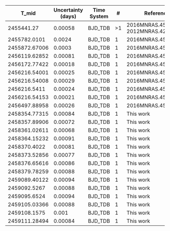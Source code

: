 |T_mid|Uncertainty (days)           |Time System|#                                            |Reference                           |
|-----|-----------------------------|-----------|---------------------------------------------|------------------------------------|
|2455441.27|0.00058                      |BJD_TDB    |>1                                           |2016MNRAS.456..990C; 2012MNRAS.422.1988A|
|2455782.0101|0.0024                       |BJD_TDB    |1                                            |2016MNRAS.456..990C                 |
|2455872.67006|0.0003                       |BJD_TDB    |1                                            |2016MNRAS.456..990C                 |
|2456119.62852|0.00081                      |BJD_TDB    |1                                            |2016MNRAS.456..990C                 |
|2456172.77422|0.00018                      |BJD_TDB    |1                                            |2016MNRAS.456..990C                 |
|2456216.54001|0.00025                      |BJD_TDB    |1                                            |2016MNRAS.456..990C                 |
|2456216.54008|0.00029                      |BJD_TDB    |1                                            |2016MNRAS.456..990C                 |
|2456216.5411|0.00024                      |BJD_TDB    |1                                            |2016MNRAS.456..990C                 |
|2456216.54153|0.00021                      |BJD_TDB    |1                                            |2016MNRAS.456..990C                 |
|2456497.88958|0.00026                      |BJD_TDB    |1                                            |2016MNRAS.456..990C                 |
|2458354.77315|0.00084                      |BJD_TDB    |1                                            |This work                           |
|2458357.89906|0.00072                      |BJD_TDB    |1                                            |This work                           |
|2458361.02611|0.00068                      |BJD_TDB    |1                                            |This work                           |
|2458364.15232|0.00091                      |BJD_TDB    |1                                            |This work                           |
|2458370.4022|0.00081                      |BJD_TDB    |1                                            |This work                           |
|2458373.52856|0.00077                      |BJD_TDB    |1                                            |This work                           |
|2458376.65616|0.00086                      |BJD_TDB    |1                                            |This work                           |
|2458379.78259|0.00088                      |BJD_TDB    |1                                            |This work                           |
|2459089.40122|0.00094                      |BJD_TDB    |1                                            |This work                           |
|2459092.5267|0.00088                      |BJD_TDB    |1                                            |This work                           |
|2459095.6524|0.00094                      |BJD_TDB    |1                                            |This work                           |
|2459105.03366|0.00088                      |BJD_TDB    |1                                            |This work                           |
|2459108.1575|0.001                        |BJD_TDB    |1                                            |This work                           |
|2459111.28494|0.00084                      |BJD_TDB    |1                                            |This work                           |
